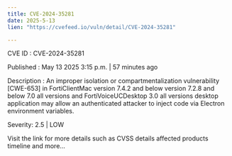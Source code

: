 ```yaml
---
title: CVE-2024-35281
date: 2025-5-13
lien: "https://cvefeed.io/vuln/detail/CVE-2024-35281"

---
```


CVE ID : CVE-2024-35281

Published :  May 13
2025
3:15 p.m. | 57 minutes ago

Description : An improper isolation or compartmentalization vulnerability [CWE-653] in FortiClientMac version 7.4.2 and below
version 7.2.8 and below
7.0 all versions and FortiVoiceUCDesktop 3.0 all versions desktop application may allow an authenticated attacker to inject code via Electron environment variables.

Severity: 2.5 | LOW

Visit the link for more details
such as CVSS details
affected products
timeline
and more...
